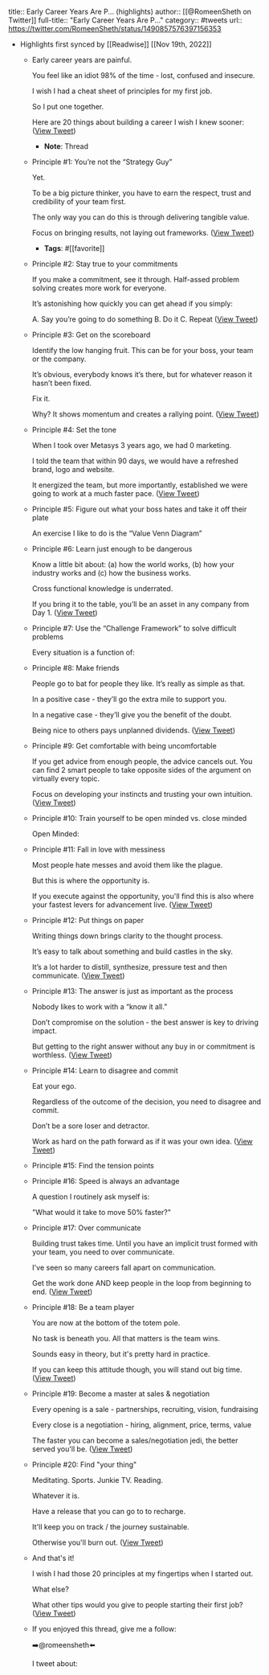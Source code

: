 title:: Early Career Years Are P... (highlights)
author:: [[@RomeenSheth on Twitter]]
full-title:: "Early Career Years Are P..."
category:: #tweets
url:: https://twitter.com/RomeenSheth/status/1490857576397156353

- Highlights first synced by [[Readwise]] [[Nov 19th, 2022]]
	- Early career years are painful. 
	  
	  You feel like an idiot 98% of the time - lost, confused and insecure.
	  
	  I wish I had a cheat sheet of principles for my first job.
	  
	  So I put one together. 
	  
	  Here are 20 things about building a career I wish I knew sooner: ([View Tweet](https://twitter.com/RomeenSheth/status/1490857576397156353))
		- **Note**: Thread
	- Principle #1: You’re not the “Strategy Guy”
	  
	  Yet.
	  
	  To be a big picture thinker, you have to earn the respect, trust and credibility of your team first.
	  
	  The only way you can do this is through delivering tangible value.
	  
	  Focus on bringing results, not laying out frameworks. ([View Tweet](https://twitter.com/RomeenSheth/status/1490857578963763201))
		- **Tags**: #[[favorite]]
	- Principle #2: Stay true to your commitments
	  
	  If you make a commitment, see it through. Half-assed problem solving creates more work for everyone.
	  
	  It’s astonishing how quickly you can get ahead if you simply:
	  
	  A. Say you’re going to do something
	  B. Do it
	  C. Repeat ([View Tweet](https://twitter.com/RomeenSheth/status/1490857581094764545))
	- Principle #3: Get on the scoreboard
	  
	  Identify the low hanging fruit. This can be for your boss, your team or the company.
	  
	  It’s obvious, everybody knows it’s there, but for whatever reason it hasn’t been fixed.
	  
	  Fix it.
	  
	  Why? It shows momentum and creates a rallying point. ([View Tweet](https://twitter.com/RomeenSheth/status/1490857583082573824))
	- Principle #4: Set the tone
	  
	  When I took over Metasys 3 years ago, we had 0 marketing.
	  
	  I told the team that within 90 days, we would have a refreshed brand, logo and website.
	  
	  It energized the team, but more importantly, established we were going to work at a much faster pace. ([View Tweet](https://twitter.com/RomeenSheth/status/1490857585188413440))
	- Principle #5: Figure out what your boss hates and take it off their plate
	  
	  An exercise I like to do is the “Value Venn Diagram”
	- Principle #6: Learn just enough to be dangerous
	  
	  Know a little bit about: (a) how the world works, (b) how your industry works and (c) how the business works.
	  
	  Cross functional knowledge is underrated.
	  
	  If you bring it to the table, you’ll be an asset in any company from Day 1. ([View Tweet](https://twitter.com/RomeenSheth/status/1490857589684555777))
	- Principle #7: Use the “Challenge Framework” to solve difficult problems
	  
	  Every situation is a function of:
	- Principle #8: Make friends
	  
	  People go to bat for people they like. It’s really as simple as that.
	  
	  In a positive case - they’ll go the extra mile to support you.
	  
	  In a negative case - they’ll give you the benefit of the doubt.
	  
	  Being nice to others pays unplanned dividends. ([View Tweet](https://twitter.com/RomeenSheth/status/1490857593845129218))
	- Principle #9: Get comfortable with being uncomfortable
	  
	  If you get advice from enough people, the advice cancels out. You can find 2 smart people to take opposite sides of the argument on virtually every topic.
	  
	  Focus on developing your instincts and trusting your own intuition. ([View Tweet](https://twitter.com/RomeenSheth/status/1490857595745468416))
	- Principle #10: Train yourself to be open minded vs. close minded
	  
	  Open Minded:
	- Principle #11: Fall in love with messiness
	  
	  Most people hate messes and avoid them like the plague.
	  
	  But this is where the opportunity is.
	  
	  If you execute against the opportunity, you'll find this is also where your fastest levers for advancement live. ([View Tweet](https://twitter.com/RomeenSheth/status/1490857599683919879))
	- Principle #12: Put things on paper
	  
	  Writing things down brings clarity to the thought process. 
	  
	  It’s easy to talk about something and build castles in the sky.
	  
	  It’s a lot harder to distill, synthesize, pressure test and then communicate. ([View Tweet](https://twitter.com/RomeenSheth/status/1490857601743323136))
	- Principle #13: The answer is just as important as the process
	  
	  Nobody likes to work with a “know it all.”
	  
	  Don’t compromise on the solution - the best answer is key to driving impact.
	  
	  But getting to the right answer without any buy in or commitment is worthless. ([View Tweet](https://twitter.com/RomeenSheth/status/1490857603798540289))
	- Principle #14: Learn to disagree and commit
	  
	  Eat your ego.
	  
	  Regardless of the outcome of the decision, you need to disagree and commit.
	  
	  Don’t be a sore loser and detractor.
	  
	  Work as hard on the path forward as if it was your own idea. ([View Tweet](https://twitter.com/RomeenSheth/status/1490857605715017729))
	- Principle #15: Find the tension points
	- Principle #16: Speed is always an advantage
	  
	  A question I routinely ask myself is:
	  
	  "What would it take to move 50% faster?"
	- Principle #17: Over communicate
	  
	  Building trust takes time. Until you have an implicit trust formed with your team, you need to over communicate.
	  
	  I've seen so many careers fall apart on communication.
	  
	  Get the work done AND keep people in the loop from beginning to end. ([View Tweet](https://twitter.com/RomeenSheth/status/1490857612916649984))
	- Principle #18: Be a team player
	  
	  You are now at the bottom of the totem pole.
	  
	  No task is beneath you. All that matters is the team wins.
	  
	  Sounds easy in theory, but it's pretty hard in practice.
	  
	  If you can keep this attitude though, you will stand out big time. ([View Tweet](https://twitter.com/RomeenSheth/status/1490857614846087169))
	- Principle #19: Become a master at sales & negotiation
	  
	  Every opening is a sale - partnerships, recruiting, vision, fundraising
	  
	  Every close is a negotiation - hiring, alignment, price, terms, value
	  
	  The faster you can become a sales/negotiation jedi, the better served you'll be. ([View Tweet](https://twitter.com/RomeenSheth/status/1490857616570208256))
	- Principle #20: Find "your thing"
	  
	  Meditating. Sports. Junkie TV. Reading.
	  
	  Whatever it is.
	  
	  Have a release that you can go to to recharge.
	  
	  It'll keep you on track / the journey sustainable.
	  
	  Otherwise you'll burn out. ([View Tweet](https://twitter.com/RomeenSheth/status/1490857618730254337))
	- And that's it!
	  
	  I wish I had those 20 principles at my fingertips when I started out.
	  
	  What else?
	  
	  What other tips would you give to people starting their first job? ([View Tweet](https://twitter.com/RomeenSheth/status/1490857620923875328))
	- If you enjoyed this thread, give me a follow:
	  
	  ➡️@romeensheth⬅️
	  
	  I tweet about:
